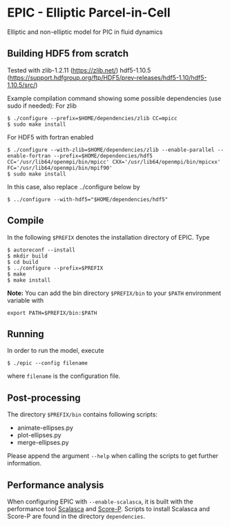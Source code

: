 # EPIC - Elliptic Parcel-in-Cell
Elliptic and non-elliptic model for PIC in fluid dynamics


## Building HDF5 from scratch
Tested with
zlib-1.2.11 (https://zlib.net/)
hdf5-1.10.5 (https://support.hdfgroup.org/ftp/HDF5/prev-releases/hdf5-1.10/hdf5-1.10.5/src/)


Example compilation command showing some possible dependencies (use sudo if needed):
For zlib
```
$ ./configure --prefix=$HOME/dependencies/zlib CC=mpicc
$ sudo make install
```

For HDF5 with fortran enabled
```
$ ./configure --with-zlib=$HOME/dependencies/zlib --enable-parallel --enable-fortran --prefix=$HOME/dependencies/hdf5 CC='/usr/lib64/openmpi/bin/mpicc' CXX='/usr/lib64/openmpi/bin/mpicxx' FC='/usr/lib64/openmpi/bin/mpif90'
$ sudo make install
```

In this case, also replace ../configure below by
```
$ ../configure --with-hdf5="$HOME/dependencies/hdf5"
```

## Compile
In the following `$PREFIX` denotes the installation directory of EPIC.
Type
```
$ autoreconf --install
$ mkdir build
$ cd build
$ ../configure --prefix=$PREFIX
$ make
$ make install
```

**Note:** You can add the bin directory `$PREFIX/bin` to your `$PATH` environment variable with
```
export PATH=$PREFIX/bin:$PATH
```

## Running
In order to run the model, execute
```
$ ./epic --config filename
```
where `filename` is the configuration file.

## Post-processing
The directory `$PREFIX/bin` contains following scripts:
* animate-ellipses.py
* plot-ellipses.py
* merge-ellipses.py

Please append the argument `--help` when calling the scripts to get further information.


## Performance analysis
When configuring EPIC with `--enable-scalasca`, it is built with the performance tool [Scalasca](https://www.scalasca.org/) and [Score-P](https://www.vi-hps.org/projects/score-p/). Scripts to install Scalasca and Score-P are found in the directory `dependencies`.



